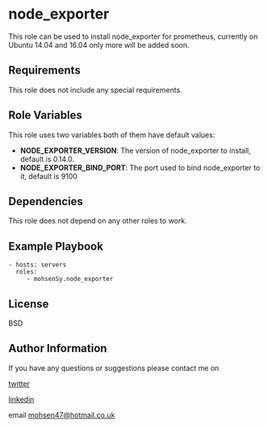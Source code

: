 node_exporter
=========

This role can be used to install node_exporter for prometheus, currently on Ubuntu 14.04 and 16.04 only more will be added soon.

Requirements
------------

This role does not include any special requirements.

Role Variables
--------------

This role uses two variables both of them have default values:
* **NODE_EXPORTER_VERSION**: The version of node_exporter to install, default is 0.14.0.
* **NODE_EXPORTER_BIND_PORT**: The port used to bind node_exporter to it, default is 9100

Dependencies
------------

This role does not depend on any other roles to work.

Example Playbook
----------------


    - hosts: servers
      roles:
         - mohsenSy.node_exporter

License
-------

BSD

Author Information
------------------

If you have any questions or suggestions please contact me on

[twitter](https://twitter.com/mouhsen_ibrahim)

[linkedin](https://linkedin.com/in/mohsen-ibrahim-670b13112/)

email mohsen47@hotmail.co.uk
